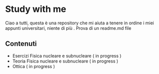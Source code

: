 # Study with me 

Ciao a tutti, questa è una repository che mi aiuta a tenere in ordine i miei appunti universitari, niente di più .
Prova di un readme.md file 


## Contenuti 

- Esercizi Fisica nucleare e subnucleare ( in progress )
- Teoria Fisica nucleare e subnucleare ( in progress )
- Ottica ( in progress )
